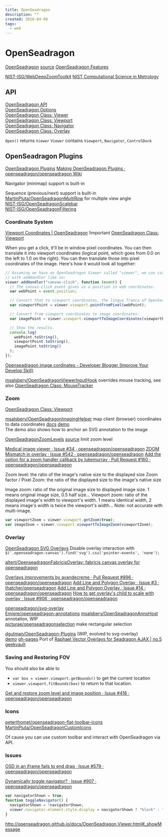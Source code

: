 ```yaml
---
title: OpenSeadragon
description: ""
created: 2016-04-08
tags:
  - web
---
```


# OpenSeadragon

[OpenSeadragon](http://openseadragon.github.io/) [source](https://github.com/openseadragon/openseadragon)
[OpenSeadragon Features](http://openseadragon.github.io/#examples-and-features)

[NIST-ISG/WebDeepZoomToolkit](https://github.com/NIST-ISG/WebDeepZoomToolkit)
[NIST Computational Science in Metrology](https://isg.nist.gov/deepzoomweb/help)

## API

[OpenSeadragon API](http://openseadragon.github.io/docs/)  
[OpenSeadragon Options](http://openseadragon.github.io/docs/OpenSeadragon.html#Options)  
[OpenSeadragon Class: Viewer](http://openseadragon.github.io/docs/OpenSeadragon.Viewer.html)  
[OpenSeadragon Class: Viewport](http://openseadragon.github.io/docs/OpenSeadragon.Viewport.html)  
[OpenSeadragon Class: Navigator](http://openseadragon.github.io/docs/OpenSeadragon.Navigator.html)  
[OpenSeadragon Class: Overlay](http://openseadragon.github.io/docs/OpenSeadragon.Overlay.html)

`Open()` returns `Viewer`
`Viewer` contains `Viewport`, `Navigator`, `ControlDock`

## OpenSeadragon Plugins

[OpenSeadragon Plugins](http://openseadragon.github.io/#plugins)
[Making OpenSeadragon Plugins · openseadragon/openseadragon Wiki](https://github.com/openseadragon/openseadragon/wiki/Making-OpenSeadragon-Plugins)

Navigator (minimap) support is built-in

Sequence (previous/next) support is built-in  
[MartinPluta/OpenSeadragonMultiRow](https://github.com/MartinPluta/OpenSeadragonMultiRow) for multiple view angle  
[NIST-ISG/OpenSeadragonScalebar](https://github.com/NIST-ISG/OpenSeadragonScalebar)  
[NIST-ISG/OpenSeadragonFiltering](https://github.com/NIST-ISG/OpenSeadragonFiltering)

### Coordinate System

[Viewport Coordinates | OpenSeadragon](https://openseadragon.github.io/examples/viewport-coordinates/) !important
[OpenSeadragon Class: Viewport](https://openseadragon.github.io/docs/OpenSeadragon.Viewport.html)

When you get a click, it'll be in window pixel coordinates. You can then translate it into viewport coordinates (logical point, which goes from 0.0 on the left to 1.0 on the right). You can then translate those into pixel coordinates of the image. Here's how it would look all together:

```js
// Assuming we have an OpenSeadragon Viewer called "viewer", we can catch the clicks
// with addHandler like so:
viewer.addHandler("canvas-click", function (event) {
  // The canvas-click event gives us a position in web coordinates.
  var webPoint = event.position;

  // Convert that to viewport coordinates, the lingua franca of OpenSeadragon coordinates.
  var viewportPoint = viewer.viewport.pointFromPixel(webPoint);

  // Convert from viewport coordinates to image coordinates.
  var imagePoint = viewer.viewport.viewportToImageCoordinates(viewportPoint);

  // Show the results.
  console.log(
    webPoint.toString(),
    viewportPoint.toString(),
    imagePoint.toString()
  );
});
```

[Openseadragon image cordinates - Developer Blogger (Improve Your Develop Skill)](http://www.developerblogger.com/168_18434175/)

[msalsbery/OpenSeadragonViewerInputHook](https://github.com/msalsbery/OpenSeadragonViewerInputHook) overrides mouse tracking, see also [OpenSeadragon Class: MouseTracker](https://openseadragon.github.io/docs/OpenSeadragon.MouseTracker.html)

### Zoom

[OpenSeadragon Class: Viewport](http://openseadragon.github.io/docs/OpenSeadragon.Viewport.html)

[msalsbery/OpenSeadragonImagingHelper](https://github.com/msalsbery/OpenSeadragonImagingHelper) map client (browser) coordinates to data coordinates [docs](http://msalsbery.github.io/openseadragonimaginghelper/docs/) [demo](http://msalsbery.github.io/openseadragonimaginghelper/)  
The demo also shows how to anchor an SVG annotation to the image

[OpenSeadragonZoomLevels](http://picturae.github.io/openseadragonselection/#tabs-zoom-levels) [source](https://github.com/picturae/openseadragonzoomlevels) limit zoom level

[Medical image viewer · Issue #34 · openseadragon/openseadragon](https://github.com/openseadragon/openseadragon/issues/34)
[ZOOM Mismatch in overlay · Issue #542 · openseadragon/openseadragon](https://github.com/openseadragon/openseadragon/issues/542)
[Add the option for a zoom handler callback by lukemurray · Pull Request #160 · openseadragon/openseadragon](https://github.com/openseadragon/openseadragon/pull/160)

Zoom level: the ratio of the image's native size to the displayed size
Zoom factor / Pixel Zoom: the ratio of the displayed size to the image's native size

Image zoom: ratio of the original image size to displayed image size. 1 means original image size, 0.5 half size...
Viewport zoom: ratio of the displayed image's width to viewport's width. 1 means identical width, 2 means image's width is twice the viewport's width... Note: not accurate with multi-image.

```js
var viewportZoom = viewer.viewport.getZoom(true);
var imageZoom = viewer.viewport.viewportToImageZoom(viewportZoom);
```

### Overlay

[OpenSeadragon SVG Overlays](http://chrishewett.com/blog/openseadragon-svg-overlays/)
Disable overlay interaction with `$('.openseadragon-canvas').find('svg').css('pointer-events', 'none');`

[altert/OpenseadragonFabricjsOverlay: fabricjs canvas overlay for openseadragon](https://github.com/altert/OpenseadragonFabricjsOverlay)

[Overlays improvements by avandecreme · Pull Request #896 · openseadragon/openseadragon](https://github.com/openseadragon/openseadragon/pull/896)
[Add Line and Polygon Overlay · Issue #3 · thatcher/openseadragon](https://github.com/thatcher/openseadragon/issues/3)
[Add Line and Polygon Overlay · Issue #14 · openseadragon/openseadragon](https://github.com/openseadragon/openseadragon/issues/14)
[How to get overlay's child to scale with overlay · Issue #906 · openseadragon/openseadragon](https://github.com/openseadragon/openseadragon/issues/906)

[openseadragon/svg-overlay](https://github.com/openseadragon/svg-overlay)  
[Emigre/openseadragon-annotations](https://github.com/Emigre/openseadragon-annotations)
[msalsbery/OpenSeadragonAnnoHost](https://github.com/msalsbery/OpenSeadragonAnnoHost) annotation, WIP  
[picturae/openseadragonselection](https://github.com/picturae/openseadragonselection) make rectangular selection

[dgutman/OpenSeadragon-Plugins](https://github.com/dgutman/OpenSeadragon-Plugins) (WIP, evolved to svg-overlay)  
[demo](http://dgutman.github.io/OpenSeadragon-Plugins/) [gh-pages](https://github.com/dgutman/OpenSeadragon-Plugins/tree/master/examples)
Port of [Raphael Vector Overlays for Seadragon AJAX | no.5 geekvault](http://no5-geekvault.blogspot.hk/2011/04/raphael-vector-overlays-for-seadragon.html)

### Saving and Restoring FOV

You should also be able to

- `var box = viewer.viewport.getBounds()` to get the current location
- `viewer.viewport.fitBounds(box)` to return to that location.

[Get and restore zoom level and image position · Issue #418 · openseadragon/openseadragon](https://github.com/openseadragon/openseadragon/issues/418)

### Icons

[peterthomet/openseadragon-flat-toolbar-icons](https://github.com/peterthomet/openseadragon-flat-toolbar-icons)  
[MartinPluta/OpenSeadragonCustomIcons](https://github.com/MartinPluta/OpenSeadragonCustomIcons)

Of cause you can use custom toolbar and interact with OpenSeadragon via API.

### Issues

[OSD in an iframe fails to end drag · Issue #579 · openseadragon/openseadragon](https://github.com/openseadragon/openseadragon/issues/579)

[Dynamically toggle navigator? · Issue #907 · openseadragon/openseadragon](https://github.com/openseadragon/openseadragon/issues/907)

```js
var navigatorShown = true;
function toggleNavigator() {
  navigatorShown = !navigatorShown;
  viewer.navigator.element.style.display = navigatorShown ? "block" : "none";
}
```

http://openseadragon.github.io/docs/OpenSeadragon.Viewer.html#_showMessage
